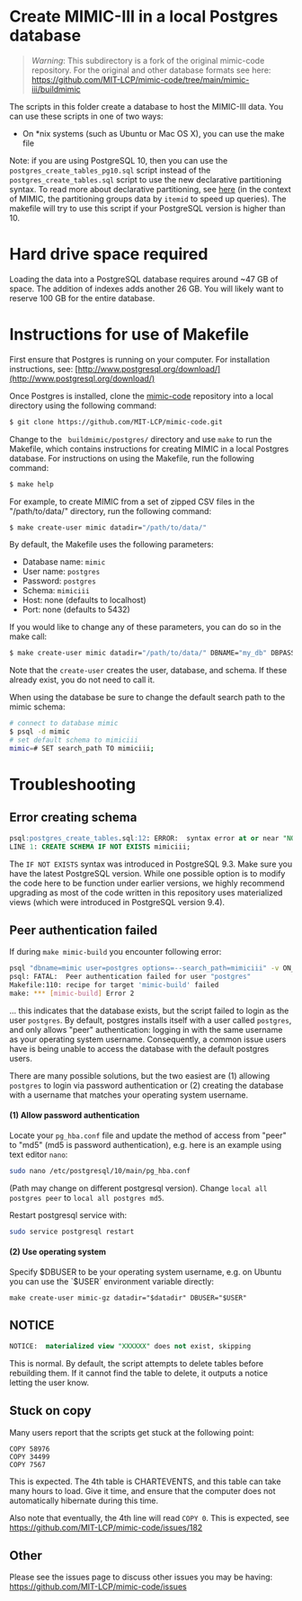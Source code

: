 # Create MIMIC-III in a local Postgres database

> *Warning*:
> This subdirectory is a fork of the original mimic-code repository. For the original and other database formats see here: https://github.com/MIT-LCP/mimic-code/tree/main/mimic-iii/buildmimic


The scripts in this folder create a database to host the MIMIC-III data. You can use these scripts in one of two ways:

* On *nix systems (such as Ubuntu or Mac OS X), you can use the make file

Note: if you are using PostgreSQL 10, then you can use the `postgres_create_tables_pg10.sql` script instead of the `postgres_create_tables.sql` script to use the new declarative partitioning syntax. To read more about declarative partitioning, see [here](https://www.postgresql.org/docs/10/static/ddl-partitioning.html#DDL-PARTITIONING-DECLARATIVE) (in the context of MIMIC, the partitioning groups data by `itemid` to speed up queries). The makefile will try to use this script if your PostgreSQL version is higher than 10.

# Hard drive space required

Loading the data into a PostgreSQL database requires around ~47 GB of space. The addition of indexes adds another 26 GB. You will likely want to reserve 100 GB for the entire database.

# Instructions for use of Makefile

First ensure that Postgres is running on your computer. For installation instructions, see: [http://www.postgresql.org/download/](http://www.postgresql.org/download/)

Once Postgres is installed, clone the [mimic-code](https://github.com/MIT-LCP/mimic-code) repository into a local directory using the following command:

``` bash
$ git clone https://github.com/MIT-LCP/mimic-code.git
```

Change to the ``` buildmimic/postgres/``` directory and use ```make``` to run the Makefile, which contains instructions for creating MIMIC in a local Postgres database. For instructions on using the Makefile, run the following command:

``` bash
$ make help
```

For example, to create MIMIC from a set of zipped CSV files in the "/path/to/data/" directory, run the following command:

``` bash
$ make create-user mimic datadir="/path/to/data/"
```

By default, the Makefile uses the following parameters:

* Database name: `mimic`
* User name: `postgres`
* Password: `postgres`
* Schema: `mimiciii`
* Host: none (defaults to localhost)
* Port: none (defaults to 5432)

If you would like to change any of these parameters, you can do so in the make call:

``` bash
$ make create-user mimic datadir="/path/to/data/" DBNAME="my_db" DBPASS="my_pass" DBHOST="192.168.0.1"
```

Note that the `create-user` creates the user, database, and schema. If these already exist, you do not need to call it.

When using the database be sure to change the default search path to the mimic schema:

```bash
# connect to database mimic
$ psql -d mimic
# set default schema to mimiciii
mimic=# SET search_path TO mimiciii;
```

# Troubleshooting

## Error creating schema

```sql
psql:postgres_create_tables.sql:12: ERROR:  syntax error at or near "NOT"
LINE 1: CREATE SCHEMA IF NOT EXISTS mimiciii;
```

The `IF NOT EXISTS` syntax was introduced in PostgreSQL 9.3. Make sure you have the latest PostgreSQL version. While one possible option is to modify the code here to be function under earlier versions, we highly recommend upgrading as most of the code written in this repository uses materialized views (which were introduced in PostgreSQL version 9.4).

## Peer authentication failed

If during `make mimic-build` you encounter following error:

```bash
psql "dbname=mimic user=postgres options=--search_path=mimiciii" -v ON_ERROR_STOP=1 -f postgres_create_tables$(psql --version | perl -lne 'print "_pg10" if / 10.\d+/').sql
psql: FATAL:  Peer authentication failed for user "postgres"
Makefile:110: recipe for target 'mimic-build' failed
make: *** [mimic-build] Error 2
```

... this indicates that the database exists, but the script failed to login as the user `postgres`. By default, postgres installs itself with a user called `postgres`, and only allows "peer" authentication: logging in with the same username as your operating system username. Consequently, a common issue users have is being unable to access the database with the default postgres users.

There are many possible solutions, but the two easiest are (1) allowing `postgres` to login via password authentication or (2) creating the database with a username that matches your operating system username.

#### (1) Allow password authentication

Locate your `pg_hba.conf` file and update the method of access from "peer" to "md5" (md5 is password authentication), e.g. here is an example using text editor `nano`:

```bash
sudo nano /etc/postgresql/10/main/pg_hba.conf
``` 

(Path may change on different postgresql version). Change `local all postgres peer` to `local all postgres md5`.

Restart postgresql service with: 
```bash 
sudo service postgresql restart
```

#### (2) Use operating system

Specify $DBUSER to be your operating system username, e.g. on Ubuntu you can use the `$USER` environment variable directly:

`make create-user mimic-gz datadir="$datadir" DBUSER="$USER"`

## NOTICE

```sql
NOTICE:  materialized view "XXXXXX" does not exist, skipping
```

This is normal. By default, the script attempts to delete tables before rebuilding them. If it cannot find the table to delete, it outputs a notice letting the user know.

## Stuck on copy

Many users report that the scripts get stuck at the following point:

```
COPY 58976
COPY 34499
COPY 7567
```

This is expected. The 4th table is CHARTEVENTS, and this table can take many hours to load. Give it time, and ensure that the computer does not automatically hibernate during this time.

Also note that eventually, the 4th line will read `COPY 0`. This is expected, see https://github.com/MIT-LCP/mimic-code/issues/182

## Other

Please see the issues page to discuss other issues you may be having: https://github.com/MIT-LCP/mimic-code/issues
